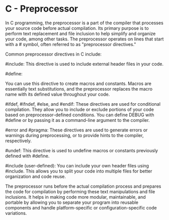 # C - Preprocessor

In C programming, the preprocessor is a part of the compiler that processes your source code before actual compilation. Its primary purpose is to perform text replacement and file inclusion to help simplify and organize your code, among other tasks. The preprocessor operates on lines that start with a # symbol, often referred to as "preprocessor directives."

Common preprocessor directives in C include:

#include: 
This directive is used to include external header files in your code.

#define: 

You can use this directive to create macros and constants. Macros are essentially text substitutions, and the preprocessor replaces the macro name with its defined value throughout your code.

#ifdef, #ifndef, #else, and #endif: 
These directives are used for conditional compilation. They allow you to include or exclude portions of your code based on preprocessor-defined conditions. You can define DEBUG with #define or by passing it as a command-line argument to the compiler.

#error and #pragma: 
These directives are used to generate errors or warnings during preprocessing, or to provide hints to the compiler, respectively. 

#undef: 
This directive is used to undefine macros or constants previously defined with #define.

#include (user-defined): 
You can include your own header files using #include. This allows you to split your code into multiple files for better organization and code reuse.

The preprocessor runs before the actual compilation process and prepares the code for compilation by performing these text manipulations and file inclusions. It helps in making code more modular, maintainable, and portable by allowing you to separate your program into reusable components and handle platform-specific or configuration-specific code variations.
